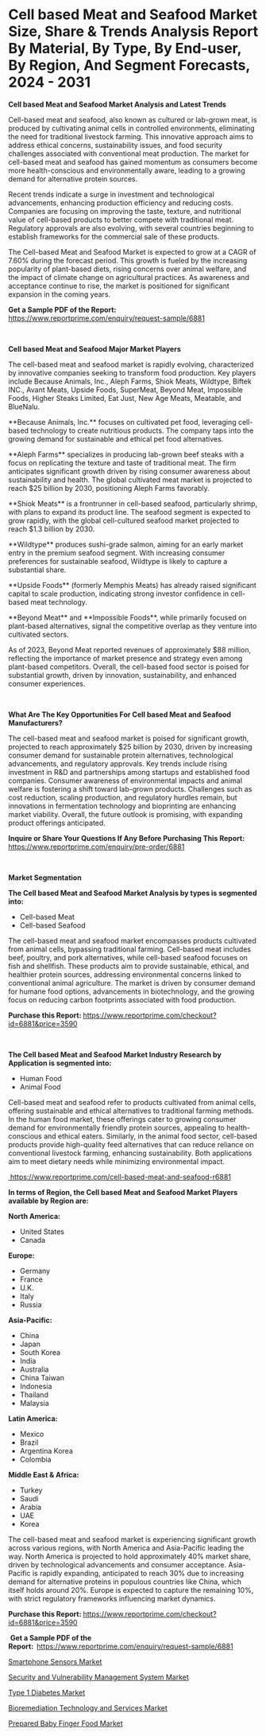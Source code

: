 <p><h1>Cell based Meat and Seafood Market Size, Share & Trends Analysis Report By Material, By Type, By End-user, By Region, And Segment Forecasts, 2024 - 2031</h1></p><p><strong>Cell based Meat and Seafood Market Analysis and Latest Trends</strong></p>
<p><p>Cell-based meat and seafood, also known as cultured or lab-grown meat, is produced by cultivating animal cells in controlled environments, eliminating the need for traditional livestock farming. This innovative approach aims to address ethical concerns, sustainability issues, and food security challenges associated with conventional meat production. The market for cell-based meat and seafood has gained momentum as consumers become more health-conscious and environmentally aware, leading to a growing demand for alternative protein sources.</p><p>Recent trends indicate a surge in investment and technological advancements, enhancing production efficiency and reducing costs. Companies are focusing on improving the taste, texture, and nutritional value of cell-based products to better compete with traditional meat. Regulatory approvals are also evolving, with several countries beginning to establish frameworks for the commercial sale of these products.</p><p>The Cell-based Meat and Seafood Market is expected to grow at a CAGR of 7.60% during the forecast period. This growth is fueled by the increasing popularity of plant-based diets, rising concerns over animal welfare, and the impact of climate change on agricultural practices. As awareness and acceptance continue to rise, the market is positioned for significant expansion in the coming years.</p></p>
<p><strong>Get a Sample PDF of the Report:&nbsp;</strong> <a href="https://www.reportprime.com/enquiry/request-sample/6881?utm_campaign=1087&utm_medium=2&utm_source=Github&utm_content=ia&utm_term=25112024&utm_id=cell-based-meat-and-seafood">https://www.reportprime.com/enquiry/request-sample/6881</a></p>
<p>&nbsp;</p>
<p><strong>Cell based Meat and Seafood Major Market Players</strong></p>
<p><p>The cell-based meat and seafood market is rapidly evolving, characterized by innovative companies seeking to transform food production. Key players include Because Animals, Inc., Aleph Farms, Shiok Meats, Wildtype, Biftek INC., Avant Meats, Upside Foods, SuperMeat, Beyond Meat, Impossible Foods, Higher Steaks Limited, Eat Just, New Age Meats, Meatable, and BlueNalu.</p><p>**Because Animals, Inc.** focuses on cultivated pet food, leveraging cell-based technology to create nutritious products. The company taps into the growing demand for sustainable and ethical pet food alternatives.</p><p>**Aleph Farms** specializes in producing lab-grown beef steaks with a focus on replicating the texture and taste of traditional meat. The firm anticipates significant growth driven by rising consumer awareness about sustainability and health. The global cultivated meat market is projected to reach $25 billion by 2030, positioning Aleph Farms favorably.</p><p>**Shiok Meats** is a frontrunner in cell-based seafood, particularly shrimp, with plans to expand its product line. The seafood segment is expected to grow rapidly, with the global cell-cultured seafood market projected to reach $1.3 billion by 2030.</p><p>**Wildtype** produces sushi-grade salmon, aiming for an early market entry in the premium seafood segment. With increasing consumer preferences for sustainable seafood, Wildtype is likely to capture a substantial share.</p><p>**Upside Foods** (formerly Memphis Meats) has already raised significant capital to scale production, indicating strong investor confidence in cell-based meat technology. </p><p>**Beyond Meat** and **Impossible Foods**, while primarily focused on plant-based alternatives, signal the competitive overlap as they venture into cultivated sectors.</p><p>As of 2023, Beyond Meat reported revenues of approximately $88 million, reflecting the importance of market presence and strategy even among plant-based competitors. Overall, the cell-based food sector is poised for substantial growth, driven by innovation, sustainability, and enhanced consumer experiences.</p></p>
<p>&nbsp;</p>
<p><strong>What Are The Key Opportunities For Cell based Meat and Seafood Manufacturers?</strong></p>
<p><p>The cell-based meat and seafood market is poised for significant growth, projected to reach approximately $25 billion by 2030, driven by increasing consumer demand for sustainable protein alternatives, technological advancements, and regulatory approvals. Key trends include rising investment in R&D and partnerships among startups and established food companies. Consumer awareness of environmental impacts and animal welfare is fostering a shift toward lab-grown products. Challenges such as cost reduction, scaling production, and regulatory hurdles remain, but innovations in fermentation technology and bioprinting are enhancing market viability. Overall, the future outlook is promising, with expanding product offerings anticipated.</p></p>
<p><strong>Inquire or Share Your Questions If Any Before Purchasing This Report:</strong> <a href="https://www.reportprime.com/enquiry/pre-order/6881?utm_campaign=1087&utm_medium=2&utm_source=Github&utm_content=ia&utm_term=25112024&utm_id=cell-based-meat-and-seafood">https://www.reportprime.com/enquiry/pre-order/6881</a></p>
<p>&nbsp;</p>
<p><strong>Market Segmentation</strong></p>
<p><strong>The Cell based Meat and Seafood Market Analysis by types is segmented into:</strong></p>
<p><ul><li>Cell-based Meat</li><li>Cell-based Seafood</li></ul></p>
<p><p>The cell-based meat and seafood market encompasses products cultivated from animal cells, bypassing traditional farming. Cell-based meat includes beef, poultry, and pork alternatives, while cell-based seafood focuses on fish and shellfish. These products aim to provide sustainable, ethical, and healthier protein sources, addressing environmental concerns linked to conventional animal agriculture. The market is driven by consumer demand for humane food options, advancements in biotechnology, and the growing focus on reducing carbon footprints associated with food production.</p></p>
<p><strong>Purchase this Report:&nbsp;</strong><a href="https://www.reportprime.com/checkout?id=6881&price=3590&utm_campaign=1087&utm_medium=2&utm_source=Github&utm_content=ia&utm_term=25112024&utm_id=cell-based-meat-and-seafood">https://www.reportprime.com/checkout?id=6881&price=3590</a></p>
<p>&nbsp;</p>
<p><strong>The Cell based Meat and Seafood Market Industry Research by Application is segmented into:</strong></p>
<p><ul><li>Human Food</li><li>Animal Food</li></ul></p>
<p><p>Cell-based meat and seafood refer to products cultivated from animal cells, offering sustainable and ethical alternatives to traditional farming methods. In the human food market, these offerings cater to growing consumer demand for environmentally friendly protein sources, appealing to health-conscious and ethical eaters. Similarly, in the animal food sector, cell-based products provide high-quality feed alternatives that can reduce reliance on conventional livestock farming, enhancing sustainability. Both applications aim to meet dietary needs while minimizing environmental impact.</p></p>
<p><a href="https://www.reportprime.com/cell-based-meat-and-seafood-r6881?utm_campaign=1087&utm_medium=2&utm_source=Github&utm_content=ia&utm_term=25112024&utm_id=cell-based-meat-and-seafood">&nbsp;https://www.reportprime.com/cell-based-meat-and-seafood-r6881</a></p>
<p><strong>In terms of Region, the Cell based Meat and Seafood Market Players available by Region are:</strong></p>
<p>
    <p> <strong> North America: </strong>
        <ul>
            <li>United States</li>
            <li>Canada</li>
        </ul>
        </p> 
    <p> <strong> Europe: </strong>
        <ul>
            <li>Germany</li>
            <li>France</li>
            <li>U.K.</li>
            <li>Italy</li>
            <li>Russia</li>
        </ul>
        </p> 
    <p> <strong> Asia-Pacific: </strong>
        <ul>
            <li>China</li>
            <li>Japan</li>
            <li>South Korea</li>
            <li>India</li>
            <li>Australia</li>
            <li>China Taiwan</li>
            <li>Indonesia</li>
            <li>Thailand</li>
            <li>Malaysia</li>
        </ul>
        </p> 
    <p> <strong> Latin America: </strong>
        <ul>
            <li>Mexico</li>
            <li>Brazil</li>
            <li>Argentina Korea</li>
            <li>Colombia</li>
        </ul>
        </p> 
    <p> <strong> Middle East & Africa: </strong>
        <ul>
            <li>Turkey</li>
            <li>Saudi</li>
            <li>Arabia</li>
            <li>UAE</li>
            <li>Korea</li>
        </ul>
    </p>
    </p>
<p><p>The cell-based meat and seafood market is experiencing significant growth across various regions, with North America and Asia-Pacific leading the way. North America is projected to hold approximately 40% market share, driven by technological advancements and consumer acceptance. Asia-Pacific is rapidly expanding, anticipated to reach 30% due to increasing demand for alternative proteins in populous countries like China, which itself holds around 20%. Europe is expected to capture the remaining 10%, with strict regulatory frameworks influencing market dynamics.</p></p>
<p><strong>Purchase this Report: </strong><a href="https://www.reportprime.com/checkout?id=6881&price=3590&utm_campaign=1087&utm_medium=2&utm_source=Github&utm_content=ia&utm_term=25112024&utm_id=cell-based-meat-and-seafood">https://www.reportprime.com/checkout?id=6881&price=3590</a></p>
<p>&nbsp;<strong>Get a Sample PDF of the Report:&nbsp;&nbsp;</strong><a href="https://www.reportprime.com/enquiry/request-sample/6881?utm_campaign=1087&utm_medium=2&utm_source=Github&utm_content=ia&utm_term=25112024&utm_id=cell-based-meat-and-seafood">https://www.reportprime.com/enquiry/request-sample/6881</a></p>
<p><strong></strong></p>
<p><p><a href="https://www.linkedin.com/pulse/smartphone-sensors-market-forecast-global-trends-analysis-9lbvc?utm_campaign=1087&utm_medium=2&utm_source=Github&utm_content=ia&utm_term=25112024&utm_id=cell-based-meat-and-seafood">Smartphone Sensors Market</a></p><p><a href="https://issuu.com/reportprime-2/docs/security-and-vulnerability-manageme_d848e27a67d416?utm_campaign=1087&utm_medium=2&utm_source=Github&utm_content=ia&utm_term=25112024&utm_id=cell-based-meat-and-seafood">Security and Vulnerability Management System Market</a></p><p><a href="https://www.linkedin.com/pulse/type-1-diabetes-market-trends-forecast-growth-potential-fswuf?utm_campaign=1087&utm_medium=2&utm_source=Github&utm_content=ia&utm_term=25112024&utm_id=cell-based-meat-and-seafood">Type 1 Diabetes Market</a></p><p><a href="https://issuu.com/reportprime-2/docs/bioremediation-technology-and-servi_92c1caf01aa6c1?utm_campaign=1087&utm_medium=2&utm_source=Github&utm_content=ia&utm_term=25112024&utm_id=cell-based-meat-and-seafood">Bioremediation Technology and Services Market</a></p><p><a href="https://github.com/manesros8/Market-Research-Report-List-1/blob/main/prepared-baby-finger-food-market.md?utm_campaign=1087&utm_medium=2&utm_source=Github&utm_content=ia&utm_term=25112024&utm_id=cell-based-meat-and-seafood">Prepared Baby Finger Food Market</a></p></p>